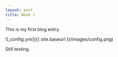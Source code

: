 ```yaml
---
layout: post
title: Week 1
---
```


This is my first blog entry.

![_config.yml]({{ site.baseurl }}/images/config.png)

Still testing.
